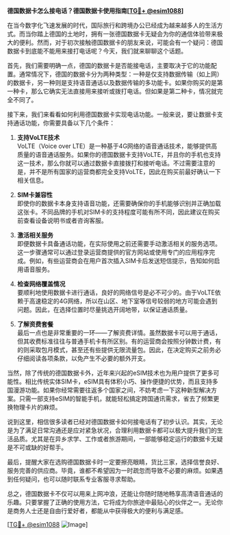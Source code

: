**德国数据卡怎么接电话？德国数据卡使用指南[[TG💪+ @esim1088](https://t.me/s/esim1088)]**

在当今数字化飞速发展的时代，国际旅行和跨境办公已经成为越来越多人的生活方式。而当你踏上德国的土地时，拥有一张德国数据卡无疑会为你的通信体验带来极大的便利。然而，对于初次接触德国数据卡的朋友来说，可能会有一个疑问：德国数据卡到底能不能用来接打电话呢？今天，我们就来聊聊这个话题。

首先，我们需要明确一点，德国的数据卡是否能接电话，主要取决于它的功能配置。通常情况下，德国的数据卡分为两种类型：一种是仅支持数据传输（如上网）的数据卡，另一种则是支持语音通话以及数据传输的多功能卡。如果你购买的是第一种卡，那么它确实无法直接用来接听或拨打电话。但如果是第二种卡，情况就完全不同了。

接下来，我们来看看如何利用德国数据卡实现电话功能。一般来说，要让数据卡支持通话功能，你需要具备以下几个条件：

1. **支持VoLTE技术**  
   VoLTE（Voice over LTE）是一种基于4G网络的语音通话技术，能够提供高质量的语音通话服务。如果你的德国数据卡支持VoLTE，并且你的手机也支持这一技术，那么你就可以通过数据卡直接拨打和接听电话。不过需要注意的是，并不是所有国家的运营商都完全支持VoLTE，因此在购买前最好确认一下相关信息。

2. **SIM卡兼容性**  
   即使你的数据卡本身支持语音功能，还需要确保你的手机能够识别并正确加载这张卡。不同品牌的手机对SIM卡的支持程度可能有所不同，因此建议在购买前查看设备说明书或者咨询客服。

3. **激活相关服务**  
   即便数据卡具备通话功能，在实际使用之前还需要手动激活相关的服务选项。这一步骤通常可以通过登录运营商提供的官方网站或使用专门的应用程序完成。例如，有些运营商会在用户首次插入SIM卡后发送短信提示，告知如何启用语音服务。

4. **检查网络覆盖情况**  
   要顺利地使用数据卡进行通话，良好的网络信号是必不可少的。由于VoLTE依赖于高速稳定的4G网络，所以在山区、地下室等信号较弱的地方可能会遇到问题。因此，在选择位置时尽量挑选开阔地带，以保证通话质量。

5. **了解资费套餐**  
   最后一点也是非常重要的一环——了解资费详情。虽然数据卡可以用于通话，但其收费标准往往与普通手机卡有所区别。有的运营商会按照分钟数计费，有的则采取包月模式，甚至还有些提供无限流量包。因此，在决定购买之前务必仔细阅读各项条款，以免产生不必要的额外开支。

当然，除了传统的德国数据卡外，近年来兴起的eSIM技术也为用户提供了更多可能性。相比传统实体SIM卡，eSIM具有体积小巧、操作便捷的优势，而且支持多国漫游功能。如果你经常需要往返多个国家之间，不妨考虑一下这种新型解决方案。只需一部支持eSIM的智能手机，就能轻松搞定跨国通讯需求，省去了频繁更换物理卡片的麻烦。

说到这里，相信很多读者已经对德国数据卡如何接电话有了初步认识。其实，无论是为了满足日常沟通还是应对紧急状况，合理利用数据卡都可以极大提升我们的生活品质。尤其是在异乡求学、工作或者旅游期间，一部能够稳定运行的数据卡无疑是不可或缺的好帮手。

最后，提醒大家在选购德国数据卡时一定要擦亮眼睛，货比三家，选择信誉良好、服务完善的供应商。毕竟，谁都不希望因为一时疏忽而导致不必要的麻烦。如果遇到任何疑问，也可以随时联系专业客服寻求帮助。

总之，德国数据卡不仅可以用来上网冲浪，还能让你随时随地畅享高清语音通话的乐趣。只要掌握了正确的使用方法，它将成为你旅途中最贴心的伙伴之一。无论你是商务人士还是自由行爱好者，都能从中获得极大的便利与满足感。

[[TG💪+ @esim1088](https://t.me/s/esim1088) ![Image](https://i.postimg.cc/4NQfJmqS/Snipaste-2025-05-13-00-14-12.png)]